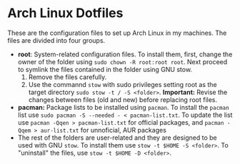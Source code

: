# Arch Linux Dotfiles

These are the configuration files to set up Arch Linux in my machines. The files are divided into four groups. 
- **root**: System-related configuration files. To install them, first, change the owner of the folder using `sudo chown -R root:root root`. Next proceed to symlink the files contained in the folder using GNU stow. 
  1. Remove the files carefully.
  1. Use the commannd  `stow` with sudo privileges setting root as the target directory `sudo stow -t / -S <folder>`. **Important:** Revise the changes between files (old and new) before replacing root files. 
- **pacman:** Package lists to be installed using `pacman`. To install the `pacman` list use `sudo pacman -S --needed - < pacman-list.txt`. To update the list use
	`pacman -Qqen > pacman-list.txt`
	for official packages, and
	`pacman -Qqem > aur-list.txt`
	for unnoficial, AUR packages
- The rest of the folders are user-related and they are designed to be used with GNU `stow`. To install them use `stow -t $HOME -S <folder>`. To "uninstall" the files, use `stow -t $HOME -D <folder>`.
